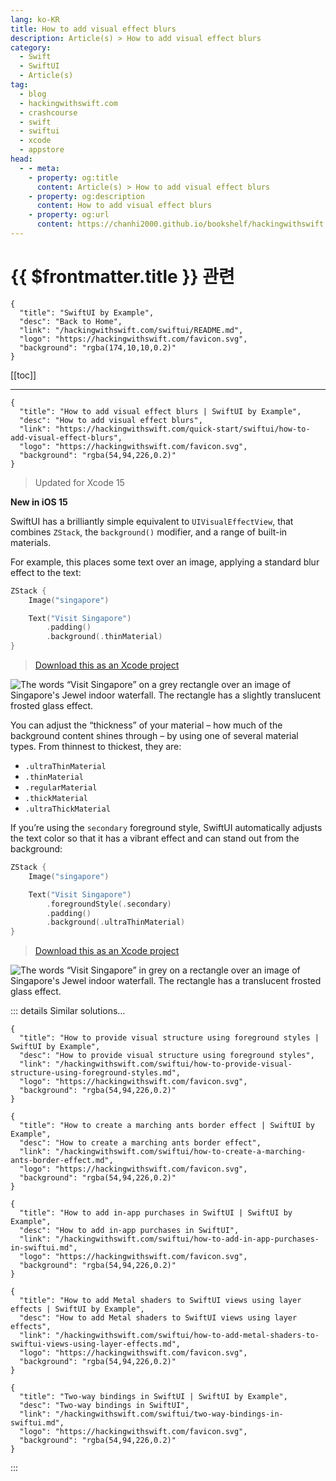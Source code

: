 ```yaml
---
lang: ko-KR
title: How to add visual effect blurs
description: Article(s) > How to add visual effect blurs
category:
  - Swift
  - SwiftUI
  - Article(s)
tag: 
  - blog
  - hackingwithswift.com
  - crashcourse
  - swift
  - swiftui
  - xcode
  - appstore
head:
  - - meta:
    - property: og:title
      content: Article(s) > How to add visual effect blurs
    - property: og:description
      content: How to add visual effect blurs
    - property: og:url
      content: https://chanhi2000.github.io/bookshelf/hackingwithswift.com/swiftui/how-to-add-visual-effect-blurs.html
---
```


# {{ $frontmatter.title }} 관련

```component VPCard
{
  "title": "SwiftUI by Example",
  "desc": "Back to Home",
  "link": "/hackingwithswift.com/swiftui/README.md",
  "logo": "https://hackingwithswift.com/favicon.svg",
  "background": "rgba(174,10,10,0.2)"
}
```

[[toc]]

---

```component VPCard
{
  "title": "How to add visual effect blurs | SwiftUI by Example",
  "desc": "How to add visual effect blurs",
  "link": "https://hackingwithswift.com/quick-start/swiftui/how-to-add-visual-effect-blurs",
  "logo": "https://hackingwithswift.com/favicon.svg",
  "background": "rgba(54,94,226,0.2)"
}
```

> Updated for Xcode 15

**New in iOS 15**

SwiftUI has a brilliantly simple equivalent to `UIVisualEffectView`, that combines `ZStack`, the `background()` modifier, and a range of built-in materials. 

For example, this places some text over an image, applying a standard blur effect to the text:

```swift
ZStack {
    Image("singapore")

    Text("Visit Singapore")
        .padding()
        .background(.thinMaterial)
}
```

> [<FontIcon icon="fas fa-file-zipper"/>Download this as an Xcode project](https://hackingwithswift.com/files/projects/swiftui/how-to-add-visual-effect-blurs-1.zip)

![The words “Visit Singapore” on a grey rectangle over an image of Singapore's Jewel indoor waterfall. The rectangle has a slightly translucent frosted glass effect.](https://hackingwithswift.com/img/books/quick-start/swiftui/how-to-add-visual-effect-blurs-1~dark@2x.png)

You can adjust the “thickness” of your material – how much of the background content shines through – by using one of several material types. From thinnest to thickest, they are:

- `.ultraThinMaterial`
- `.thinMaterial`
- `.regularMaterial`
- `.thickMaterial`
- `.ultraThickMaterial`

If you’re using the `secondary` foreground style, SwiftUI automatically adjusts the text color so that it has a vibrant effect and can stand out from the background:

```swift
ZStack {
    Image("singapore")

    Text("Visit Singapore")
        .foregroundStyle(.secondary)
        .padding()
        .background(.ultraThinMaterial)
}
```

> [<FontIcon icon="fas fa-file-zipper"/>Download this as an Xcode project](https://hackingwithswift.com/files/projects/swiftui/how-to-add-visual-effect-blurs-2.zip)

![The words “Visit Singapore” in grey on a rectangle over an image of Singapore's Jewel indoor waterfall. The rectangle has a translucent frosted glass effect.](https://hackingwithswift.com/img/books/quick-start/swiftui/how-to-add-visual-effect-blurs-2~dark@2x.png)

::: details Similar solutions…

```component VPCard
{
  "title": "How to provide visual structure using foreground styles | SwiftUI by Example",
  "desc": "How to provide visual structure using foreground styles",
  "link": "/hackingwithswift.com/swiftui/how-to-provide-visual-structure-using-foreground-styles.md",
  "logo": "https://hackingwithswift.com/favicon.svg",
  "background": "rgba(54,94,226,0.2)"
}
```

```component VPCard
{
  "title": "How to create a marching ants border effect | SwiftUI by Example",
  "desc": "How to create a marching ants border effect",
  "link": "/hackingwithswift.com/swiftui/how-to-create-a-marching-ants-border-effect.md",
  "logo": "https://hackingwithswift.com/favicon.svg",
  "background": "rgba(54,94,226,0.2)"
}
```

```component VPCard
{
  "title": "How to add in-app purchases in SwiftUI | SwiftUI by Example",
  "desc": "How to add in-app purchases in SwiftUI",
  "link": "/hackingwithswift.com/swiftui/how-to-add-in-app-purchases-in-swiftui.md",
  "logo": "https://hackingwithswift.com/favicon.svg",
  "background": "rgba(54,94,226,0.2)"
}
```

```component VPCard
{
  "title": "How to add Metal shaders to SwiftUI views using layer effects | SwiftUI by Example",
  "desc": "How to add Metal shaders to SwiftUI views using layer effects",
  "link": "/hackingwithswift.com/swiftui/how-to-add-metal-shaders-to-swiftui-views-using-layer-effects.md",
  "logo": "https://hackingwithswift.com/favicon.svg",
  "background": "rgba(54,94,226,0.2)"
}
```

```component VPCard
{
  "title": "Two-way bindings in SwiftUI | SwiftUI by Example",
  "desc": "Two-way bindings in SwiftUI",
  "link": "/hackingwithswift.com/swiftui/two-way-bindings-in-swiftui.md",
  "logo": "https://hackingwithswift.com/favicon.svg",
  "background": "rgba(54,94,226,0.2)"
}
```

:::

